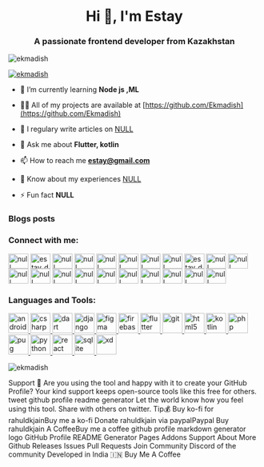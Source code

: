 <h1 align="center">Hi 👋, I'm Estay</h1>
<h3 align="center">A passionate frontend developer from Kazakhstan</h3>

<p align="left"> <img src="https://komarev.com/ghpvc/?username=ekmadish&label=Profile%20views&color=0e75b6&style=flat" alt="ekmadish" /> </p>

<p align="left"> <a href="https://github.com/ryo-ma/github-profile-trophy"><img src="https://github-profile-trophy.vercel.app/?username=ekmadish" alt="ekmadish" /></a> </p>

- 🌱 I’m currently learning **Node js ,ML**

- 👨‍💻 All of my projects are available at [https://github.com/Ekmadish](https://github.com/Ekmadish)

- 📝 I regulary write articles on [NULL](NULL)

- 💬 Ask me about **Flutter, kotlin**

- 📫 How to reach me **estay@gmail.com**

- 📄 Know about my experiences [NULL](NULL)

- ⚡ Fun fact **NULL**

### Blogs posts
<!-- BLOG-POST-LIST:START -->
<!-- BLOG-POST-LIST:END -->

<h3 align="left">Connect with me:</h3>
<p align="left">
<a href="https://codepen.io/null" target="blank"><img align="center" src="https://cdn.jsdelivr.net/npm/simple-icons@3.0.1/icons/codepen.svg" alt="null" height="30" width="40" /></a>
<a href="https://dev.to/estay_dev" target="blank"><img align="center" src="https://cdn.jsdelivr.net/npm/simple-icons@3.0.1/icons/dev-dot-to.svg" alt="estay_dev" height="30" width="40" /></a>
<a href="https://twitter.com/null" target="blank"><img align="center" src="https://cdn.jsdelivr.net/npm/simple-icons@3.0.1/icons/twitter.svg" alt="null" height="30" width="40" /></a>
<a href="https://linkedin.com/in/null" target="blank"><img align="center" src="https://cdn.jsdelivr.net/npm/simple-icons@3.0.1/icons/linkedin.svg" alt="null" height="30" width="40" /></a>
<a href="https://stackoverflow.com/users/null" target="blank"><img align="center" src="https://cdn.jsdelivr.net/npm/simple-icons@3.0.1/icons/stackoverflow.svg" alt="null" height="30" width="40" /></a>
<a href="https://codesandbox.com/null" target="blank"><img align="center" src="https://cdn.jsdelivr.net/npm/simple-icons@3.0.1/icons/codesandbox.svg" alt="null" height="30" width="40" /></a>
<a href="https://kaggle.com/null" target="blank"><img align="center" src="https://cdn.jsdelivr.net/npm/simple-icons@3.0.1/icons/kaggle.svg" alt="null" height="30" width="40" /></a>
<a href="https://fb.com/null" target="blank"><img align="center" src="https://cdn.jsdelivr.net/npm/simple-icons@3.0.1/icons/facebook.svg" alt="null" height="30" width="40" /></a>
<a href="https://instagram.com/estay_dev" target="blank"><img align="center" src="https://cdn.jsdelivr.net/npm/simple-icons@3.0.1/icons/instagram.svg" alt="estay_dev" height="30" width="40" /></a>
<a href="https://dribbble.com/null" target="blank"><img align="center" src="https://cdn.jsdelivr.net/npm/simple-icons@3.0.1/icons/dribbble.svg" alt="null" height="30" width="40" /></a>
<a href="https://www.behance.net/null" target="blank"><img align="center" src="https://cdn.jsdelivr.net/npm/simple-icons@3.0.1/icons/behance.svg" alt="null" height="30" width="40" /></a>
<a href="https://medium.com/null" target="blank"><img align="center" src="https://cdn.jsdelivr.net/npm/simple-icons@3.0.1/icons/medium.svg" alt="null" height="30" width="40" /></a>
<a href="https://www.youtube.com/c/null" target="blank"><img align="center" src="https://cdn.jsdelivr.net/npm/simple-icons@3.0.1/icons/youtube.svg" alt="null" height="30" width="40" /></a>
<a href="https://www.codechef.com/users/null" target="blank"><img align="center" src="https://cdn.jsdelivr.net/npm/simple-icons@3.1.0/icons/codechef.svg" alt="null" height="30" width="40" /></a>
<a href="https://www.hackerrank.com/null" target="blank"><img align="center" src="https://cdn.jsdelivr.net/npm/simple-icons@3.0.1/icons/hackerrank.svg" alt="null" height="30" width="40" /></a>
<a href="https://codeforces.com/profile/null" target="blank"><img align="center" src="https://cdn.jsdelivr.net/npm/simple-icons@3.0.1/icons/codeforces.svg" alt="null" height="30" width="40" /></a>
<a href="https://www.leetcode.com/null" target="blank"><img align="center" src="https://cdn.jsdelivr.net/npm/simple-icons@3.0.1/icons/leetcode.svg" alt="null" height="30" width="40" /></a>
<a href="https://www.hackerearth.com/null" target="blank"><img align="center" src="https://cdn.jsdelivr.net/npm/simple-icons@3.0.1/icons/hackerearth.svg" alt="null" height="30" width="40" /></a>
<a href="https://auth.geeksforgeeks.org/user/null" target="blank"><img align="center" src="https://cdn.jsdelivr.net/npm/simple-icons@3.0.1/icons/geeksforgeeks.svg" alt="null" height="30" width="40" /></a>
<a href="https://www.topcoder.com/members/null" target="blank"><img align="center" src="https://cdn.jsdelivr.net/npm/simple-icons@3.0.1/icons/topcoder.svg" alt="null" height="30" width="40" /></a>
<a href="/null" target="blank"><img align="center" src="https://cdn.jsdelivr.net/npm/simple-icons@3.0.1/icons/rss.svg" alt="null" height="30" width="40" /></a>
</p>

<h3 align="left">Languages and Tools:</h3>
<p align="left"> <a href="https://developer.android.com" target="_blank"> <img src="https://devicons.github.io/devicon/devicon.git/icons/android/android-original-wordmark.svg" alt="android" width="40" height="40"/> </a> <a href="https://www.w3schools.com/cs/" target="_blank"> <img src="https://devicons.github.io/devicon/devicon.git/icons/csharp/csharp-original.svg" alt="csharp" width="40" height="40"/> </a> <a href="https://dart.dev" target="_blank"> <img src="https://www.vectorlogo.zone/logos/dartlang/dartlang-icon.svg" alt="dart" width="40" height="40"/> </a> <a href="https://www.djangoproject.com/" target="_blank"> <img src="https://devicons.github.io/devicon/devicon.git/icons/django/django-original.svg" alt="django" width="40" height="40"/> </a> <a href="https://www.figma.com/" target="_blank"> <img src="https://www.vectorlogo.zone/logos/figma/figma-icon.svg" alt="figma" width="40" height="40"/> </a> <a href="https://firebase.google.com/" target="_blank"> <img src="https://www.vectorlogo.zone/logos/firebase/firebase-icon.svg" alt="firebase" width="40" height="40"/> </a> <a href="https://flutter.dev" target="_blank"> <img src="https://www.vectorlogo.zone/logos/flutterio/flutterio-icon.svg" alt="flutter" width="40" height="40"/> </a> <a href="https://git-scm.com/" target="_blank"> <img src="https://www.vectorlogo.zone/logos/git-scm/git-scm-icon.svg" alt="git" width="40" height="40"/> </a> <a href="https://www.w3.org/html/" target="_blank"> <img src="https://devicons.github.io/devicon/devicon.git/icons/html5/html5-original-wordmark.svg" alt="html5" width="40" height="40"/> </a> <a href="https://kotlinlang.org" target="_blank"> <img src="https://www.vectorlogo.zone/logos/kotlinlang/kotlinlang-icon.svg" alt="kotlin" width="40" height="40"/> </a> <a href="https://www.php.net" target="_blank"> <img src="https://devicons.github.io/devicon/devicon.git/icons/php/php-original.svg" alt="php" width="40" height="40"/> </a> <a href="https://pugjs.org" target="_blank"> <img src="https://cdn.worldvectorlogo.com/logos/pug.svg" alt="pug" width="40" height="40"/> </a> <a href="https://www.python.org" target="_blank"> <img src="https://devicons.github.io/devicon/devicon.git/icons/python/python-original.svg" alt="python" width="40" height="40"/> </a> <a href="https://reactjs.org/" target="_blank"> <img src="https://devicons.github.io/devicon/devicon.git/icons/react/react-original-wordmark.svg" alt="react" width="40" height="40"/> </a> <a href="https://www.sqlite.org/" target="_blank"> <img src="https://www.vectorlogo.zone/logos/sqlite/sqlite-icon.svg" alt="sqlite" width="40" height="40"/> </a> <a href="https://www.adobe.com/products/xd.html" target="_blank"> <img src="https://cdn.worldvectorlogo.com/logos/adobe-xd.svg" alt="xd" width="40" height="40"/> </a> </p>

<p><img align="center" src="https://github-readme-stats.vercel.app/api/top-langs?username=ekmadish&show_icons=true&locale=en&layout=compact" alt="ekmadish" /></p>

Support 🙏
Are you using the tool and happy with it to create your GitHub Profile?
Your kind support keeps open-source tools like this free for others.
tweet github profile readme generator
Let the world know how you feel using this tool. Share with others on twitter.
Tip💰
Buy ko-fi for rahuldkjainBuy me a ko-fi
Donate rahuldkjain via paypalPaypal
Buy rahuldkjain A CoffeeBuy me a coffee
github profile markdown generator logo
GitHub Profile README Generator
Pages
Addons
Support
About
More
Github
Releases
Issues
Pull Requests
Join Community
Discord of the community
Developed in India 🇮🇳
Buy Me A Coffee
